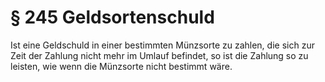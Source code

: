 # § 245 Geldsortenschuld
Ist eine Geldschuld in einer bestimmten Münzsorte zu zahlen, die sich zur Zeit der Zahlung nicht mehr im Umlauf befindet, so ist die Zahlung so zu leisten, wie wenn die Münzsorte nicht bestimmt wäre.
